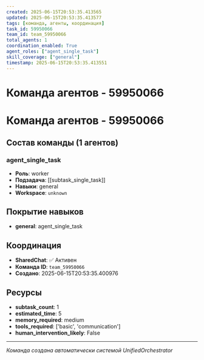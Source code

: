 ```yaml
---
created: 2025-06-15T20:53:35.413565
updated: 2025-06-15T20:53:35.413577
tags: [команда, агенты, координация]
task_id: 59950066
team_id: team_59950066
total_agents: 1
coordination_enabled: True
agent_roles: ["agent_single_task"]
skill_coverage: ["general"]
timestamp: 2025-06-15T20:53:35.413551
---
```


# Команда агентов - 59950066

# Команда агентов - 59950066

## Состав команды (1 агентов)

### agent_single_task

- **Роль**: worker
- **Подзадача**: [[subtask_single_task]]
- **Навыки**: general
- **Workspace**: `unknown`

## Покрытие навыков

- **general**: agent_single_task


## Координация

- **SharedChat**: ✅ Активен
- **Команда ID**: `team_59950066`
- **Создано**: 2025-06-15T20:53:35.400976

## Ресурсы

- **subtask_count**: 1
- **estimated_time**: 5
- **memory_required**: medium
- **tools_required**: ['basic', 'communication']
- **human_intervention_likely**: False


---
*Команда создана автоматически системой UnifiedOrchestrator*
